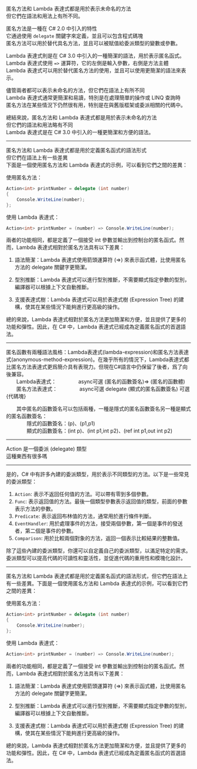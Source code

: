 
匿名方法和 Lambda 表達式都是用於表示未命名的方法  
但它們在語法和用法上有所不同。

匿名方法是一種在 C# 2.0 中引入的特性  
它通過使用 `delegate` 關鍵字來定義，並且可以包含程式碼塊  
匿名方法可以用於替代具名方法，並且可以被賦值給委派類型的變數或參數。

Lambda 表達式則是在 C# 3.0 中引入的一種簡潔的語法，用於表示匿名函式。  
Lambda 表達式使用 `=>` 運算符，它的左側是輸入參數，右側是方法主體  
Lambda 表達式可以用於替代匿名方法的使用，並且可以使用更簡潔的語法來表示。

儘管兩者都可以表示未命名的方法，但它們在語法上有所不同  
Lambda 表達式通常更簡潔和易讀，特別是在處理簡單的操作或 LINQ 查詢時  
匿名方法在某些情況下仍然很有用，特別是在與舊版框架或委派相關的代碼中。

總結來說，匿名方法和 Lambda 表達式都是用於表示未命名的方法  
但它們的語法和用法略有不同  
Lambda 表達式是在 C# 3.0 中引入的一種更簡潔和方便的語法。

--- 

匿名方法和 Lambda 表達式都是用於定義匿名函式的語法形式  
但它們在語法上有一些差異  
下面是一個使用匿名方法和 Lambda 表達式的示例，可以看到它們之間的差異：

使用匿名方法：
```csharp
Action<int> printNumber = delegate (int number)
{
    Console.WriteLine(number);
};
```

使用 Lambda 表達式：
```csharp
Action<int> printNumber = (number) => Console.WriteLine(number);
```

兩者的功能相同，都是定義了一個接受 int 參數並輸出到控制台的匿名函式。然而，Lambda 表達式相對於匿名方法具有以下差異：

1. 語法簡潔：Lambda 表達式使用箭頭運算符 (=>) 來表示函式體，比使用匿名方法的 delegate 關鍵字更簡潔。

2. 型別推斷：Lambda 表達式可以進行型別推斷，不需要顯式指定參數的型別，編譯器可以根據上下文自動推斷。

3. 支援表達式樹：Lambda 表達式可以用於表達式樹 (Expression Tree) 的建構，使其在某些情況下能夠進行更高級的操作。

總的來說，Lambda 表達式相對於匿名方法更加簡潔和方便，並且提供了更多的功能和彈性。因此，在 C# 中，Lambda 表達式已經成為定義匿名函式的首選語法。


---  
匿名函數有兩種語法風格：Lambda表達式(lambda-expression)和匿名方法表達式(anonymous-method-expression)。在幾乎所有的情況下，Lambda表達式都比匿名方法表達式更爲簡介具有表現力。但現在C#語言中仍保留了後者，爲了向後兼容。  
　　Lambda表達式：
　　　　async可選 (匿名的函數簽名)=> (匿名的函數體)  
　　匿名方法表達式：
　　　　async可選 delegate (顯式的匿名函數簽名) 可選{代碼塊}  

　　其中匿名的函數簽名可以包括兩種，一種是隱式的匿名函數簽名另一種是顯式的匿名函數簽名：  
　　　　隱式的函數簽名：(p)、(p1,p1)  
　　　　顯式的函數簽名：(int p)、(int p1,int p2)、(ref int p1,out int p2)

---
Action<int> 是一個委派 (delegate) 類型  
這種東西有很多嗎

---
是的，C# 中有許多內建的委派類型，用於表示不同類型的方法。以下是一些常見的委派類型：

1. `Action`: 表示不返回任何值的方法。可以帶有零到多個參數。
2. `Func`: 表示返回值的方法。最後一個類型參數表示返回值的類型，前面的參數表示方法的參數。
3. `Predicate`: 表示返回布林值的方法，通常用於進行條件判斷。
4. `EventHandler`: 用於處理事件的方法，接受兩個參數，第一個是事件的發送者，第二個是事件的參數。
5. `Comparison`: 用於比較兩個對象的方法，返回一個表示比較結果的整數值。

除了這些內建的委派類型，你還可以自定義自己的委派類型，以滿足特定的需求。委派類型可以提高代碼的可讀性和靈活性，並促進代碼的重用性和模塊化設計。

--- 

匿名方法和 Lambda 表達式都是用於定義匿名函式的語法形式，但它們在語法上有一些差異。下面是一個使用匿名方法和 Lambda 表達式的示例，可以看到它們之間的差異：

使用匿名方法：
```csharp
Action<int> printNumber = delegate (int number)
{
    Console.WriteLine(number);
};
```

使用 Lambda 表達式：
```csharp
Action<int> printNumber = (number) => Console.WriteLine(number);
```

兩者的功能相同，都是定義了一個接受 int 參數並輸出到控制台的匿名函式。然而，Lambda 表達式相對於匿名方法具有以下差異：

1. 語法簡潔：Lambda 表達式使用箭頭運算符 (=>) 來表示函式體，比使用匿名方法的 delegate 關鍵字更簡潔。

2. 型別推斷：Lambda 表達式可以進行型別推斷，不需要顯式指定參數的型別，編譯器可以根據上下文自動推斷。

3. 支援表達式樹：Lambda 表達式可以用於表達式樹 (Expression Tree) 的建構，使其在某些情況下能夠進行更高級的操作。

總的來說，Lambda 表達式相對於匿名方法更加簡潔和方便，並且提供了更多的功能和彈性。因此，在 C# 中，Lambda 表達式已經成為定義匿名函式的首選語法。